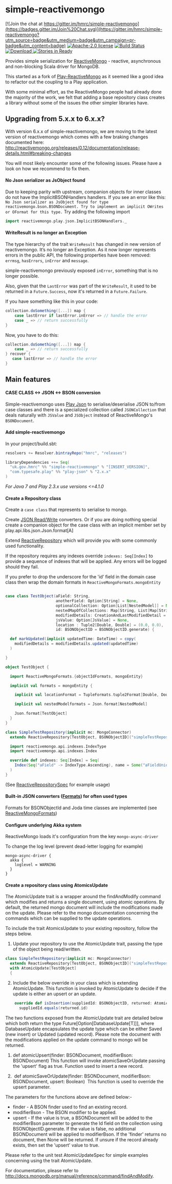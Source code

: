 # simple-reactivemongo

[![Join the chat at https://gitter.im/hmrc/simple-reactivemongo](https://badges.gitter.im/Join%20Chat.svg)](https://gitter.im/hmrc/simple-reactivemongo?utm_source=badge&utm_medium=badge&utm_campaign=pr-badge&utm_content=badge) [![Apache-2.0 license](http://img.shields.io/badge/license-Apache-brightgreen.svg)](http://www.apache.org/licenses/LICENSE-2.0.html) [![Build Status](https://travis-ci.org/hmrc/simple-reactivemongo.svg)](https://travis-ci.org/hmrc/simple-reactivemongo) [ ![Download](https://api.bintray.com/packages/hmrc/releases/simple-reactivemongo/images/download.svg) ](https://bintray.com/hmrc/releases/simple-reactivemongo/_latestVersion) [![Stories in Ready](https://badge.waffle.io/hmrc/simple-reactivemongo.png?label=ready&title=Ready)](https://waffle.io/hmrc/simple-reactivemongo)

Provides simple serialization for [ReactiveMongo](http://reactivemongo.org) - reactive, asynchronous and non-blocking Scala driver for MongoDB.

This started as a fork of [Play-ReactiveMongo](https://github.com/ReactiveMongo/Play-ReactiveMongo) as it seemed like a good idea to refactor out the coupling to a Play application.

With some minimal effort, as the ReactiveMongo people had already done the majority of the work, we felt that adding a base repository class creates a library without some
of the issues the other simpler libraries have.

## Upgrading from 5.x.x to 6.x.x?

With version 6.x.x of simple-reactivemongo, we are moving to the latest version of reactivemongo which comes with a few braking changes documented here:  
http://reactivemongo.org/releases/0.12/documentation/release-details.html#breaking-changes

You will most likely encounter some of the following issues. Please have a look on how we recommend to fix them.

#### No Json serializer as JsObject found 

Due to keeping parity with upstream, companion objects for inner classes do not have the ImplicitBSONHandlers handlers.
If you see an error like this:
```No Json serializer as JsObject found for type reactivemongo.bson.BSONDocument. Try to implement an implicit OWrites or OFormat for this type.```
Try adding the following import
```scala
import reactivemongo.play.json.ImplicitBSONHandlers._
```

#### WriteResult is no longer an Exception

The type hierarchy of the trait `WriteResult` has changed in new version of reactivemongo. 
It’s no longer an Exception. As it now longer represents errors in the public API, the following properties have been removed: `errmsg`, `hasErrors`, `inError` and `message`.

simple-reactivemongo previously exposed `inError`, something that is no longer possible.

Also, given that the `LastError` was part of the `WriteResult`, it used to be returned in a `Future.Success`, now it's returned in a `Future.Failure`.

If you have something like this in your code:
```scala
collection.doSomething([...]) map {
    case lastError if lastError.inError => // handle the error
    case _ => // return successfully
}
```

Now, you have to do this:
```scala
collection.doSomething([...]) map {
    case _ => // return successfully
} recover {
   case lastError => // handle the error
}
```

## Main features

#### CASE CLASS <-> JSON <-> BSON conversion

Simple-reactivemongo uses [Play Json](http://www.playframework.com/documentation/2.3.x/ScalaJson) to serialise/deserialise JSON to/from case classes and
there is a specialized collection called `JSONCollection` that deals naturally with `JSValue` and `JSObject` instead of ReactiveMongo's `BSONDocument`.

#### Add simple-reactivemongo

In your project/build.sbt:

```scala
resolvers += Resolver.bintrayRepo("hmrc", "releases")

libraryDependencies ++= Seq(
  "uk.gov.hmrc" %% "simple-reactivemongo" % "[INSERT_VERSION]",
  "com.typesafe.play" %% "play-json" % "2.x.x"
)
```

*For Java 7 and Play 2.3.x use versions <=4.1.0*


#### Create a Repository class ###

Create a `case class` that represents to serialise to mongo.

Create [JSON Read/Write](http://www.playframework.com/documentation/2.2.x/ScalaJsonCombinators) converters. Or if you are doing nothing special create a companion object for the case class
with an implicit member set by play.api.libs.json.Json.format[A]

Extend [ReactiveRepository](https://github.com/hmrc/simple-reactivemongo/blob/master/src/main/scala/uk/gov/hmrc/mongo/ReactiveRepository.scala) which will provide you with some commonly used functionality.

If the repository requires any indexes override ```indexes: Seq[Index]``` to provide a sequence of indexes that will be applied. Any errors will be logged should they fail.

If you prefer to drop the underscore for the 'id' field in the domain case class then wrap the domain formats in `ReactiveMongoFormats.mongoEntity`


```scala

case class TestObject(aField: String,
                      anotherField: Option[String] = None,
                      optionalCollection: Option[List[NestedModel]] = None,
                      nestedMapOfCollections: Map[String, List[Map[String, Seq[NestedModel]]]] = Map.empty,
                      modifiedDetails: CreationAndLastModifiedDetail = CreationAndLastModifiedDetail(),
                      jsValue: Option[JsValue] = None,
                      location : Tuple2[Double, Double] = (0.0, 0.0),
                      id: BSONObjectID = BSONObjectID.generate) {

  def markUpdated(implicit updatedTime: DateTime) = copy(
    modifiedDetails = modifiedDetails.updated(updatedTime)
  )

}

object TestObject {

  import ReactiveMongoFormats.{objectIdFormats, mongoEntity}

  implicit val formats = mongoEntity {

    implicit val locationFormat = TupleFormats.tuple2Format[Double, Double]

    implicit val nestedModelformats = Json.format[NestedModel]

    Json.format[TestObject]
  }
}

class SimpleTestRepository(implicit mc: MongoConnector)
  extends ReactiveRepository[TestObject, BSONObjectID]("simpleTestRepository", mc.db, TestObject.formats, ReactiveMongoFormats.objectIdFormats) {

  import reactivemongo.api.indexes.IndexType
  import reactivemongo.api.indexes.Index

  override def indexes: Seq[Index] = Seq(
    Index(Seq("aField" -> IndexType.Ascending), name = Some("aFieldUniqueIdx"), unique = true, sparse = true)
  )
}

```
(See [ReactiveRepositorySpec](https://github.com/hmrc/simple-reactivemongo/blob/master/src/test/scala/uk/gov/hmrc/mongo/ReactiveRepositorySpec.scala) for example usage)

#### Built-in JSON converters ([Formats](http://www.playframework.com/documentation/2.2.x/ScalaJsonCombinators)) for often used types ###

Formats for BSONObjectId and Joda time classes are implemented (see [ReactiveMongoFormats](https://github.com/hmrc/simple-reactivemongo/blob/master/src/main/scala/uk/gov/hmrc/mongo/ReactiveMongoFormats.scala))

#### Configure underlying Akka system

ReactiveMongo loads it's configuration from the key `mongo-async-driver`

To change the log level (prevent dead-letter logging for example)

```
mongo-async-driver {
  akka {
    loglevel = WARNING
  }
}
```

#### Create a repository class using AtomicsUpdate

The AtomicUpdate trait is a wrapper around the findAndModify command which modifies and returns a single document, using atomic operations. By default, the returned mongo document will include the
modifications made on the update. Please refer to the mongo documentation concerning the commands which can be supplied to the update operations.


To include the trait AtomicsUpdate to your existing repository, follow the steps below.

1) Update your repository to use the AtomicUpdate trait, passing the type of the object being read/written.

```scala
class SimpleTestRepository(implicit mc: MongoConnector)
  extends ReactiveRepository[TestObject, BSONObjectID]("simpleTestRepository", mc.db, TestObject.formats, ReactiveMongoFormats.objectIdFormats)
  with AtomicUpdate[TestObject]
  {
```

2) Include the below override in your class which is extending AtomicUpdate. This function is invoked by AtomicUpdate to decide if the update is either an
 upsert or an update.

```scala
    override def isInsertion(suppliedId: BSONObjectID, returned: AtomicTestObject): Boolean =
      suppliedId.equals(returned.id)
```


The two functions exposed from the AtomicUpdate trait are detailed below which both return the type Future[Option[DatabaseUpdate[T]]], where
DatabaseUpdate encapsulates the update type which can be either Saved (new insert) or Updated (updated record). Please note the document with the modifications
applied on the update command to mongo will be returned.

1) def atomicUpsert(finder: BSONDocument, modifierBson: BSONDocument)
This function will invoke atomicSaveOrUpdate passing the 'upsert' flag as true. Function used to insert a new record.

2)  def atomicSaveOrUpdate(finder: BSONDocument, modifierBson: BSONDocument, upsert: Boolean) 
This function is used to override the upsert parameter.

The parameters for the functions above are defined below:-

<ul>
<li>finder          -    A BSON finder used to find an existing record.</li>
<li>modifierBson    -    The BSON modifier to be applied.</li>
<li>upsert          -    If the value is true, a BSONDocument will be added to the modifierBson parameter to generate the Id field on the collection using BSONObjectID.generate. If the value is false, no additional BSONDocument will be applied to modifierBson. If the 'finder' returns no document, then None will be returned. If unsure if the record already exists, then set the 'upsert' value to true.</li>
</ul>
Please refer to the unit test AtomicUpdateSpec for simple examples concerning using the trait AtomicUpdate.

For documentation, please refer to http://docs.mongodb.org/manual/reference/command/findAndModify.

